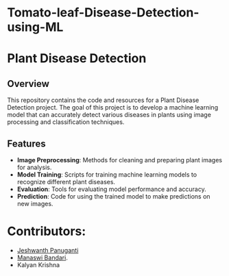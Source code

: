 # Tomato-leaf-Disease-Detection-using-ML
# Plant Disease Detection

## Overview

This repository contains the code and resources for a Plant Disease Detection project. The goal of this project is to develop a machine learning model that can accurately detect various diseases in plants using image processing and classification techniques.

## Features

- **Image Preprocessing**: Methods for cleaning and preparing plant images for analysis.
- **Model Training**: Scripts for training machine learning models to recognize different plant diseases.
- **Evaluation**: Tools for evaluating model performance and accuracy.
- **Prediction**: Code for using the trained model to make predictions on new images.

# Contributors:
- [Jeshwanth Panuganti](https://www.linkedin.com/in/panuganti-jeshwanth-84aa1324b/)
- [Manaswi Bandari](https://www.linkedin.com/in/bandari-manaswi-616093250).  
- Kalyan Krishna

